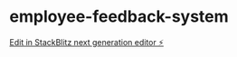 # employee-feedback-system

[Edit in StackBlitz next generation editor ⚡️](https://stackblitz.com/~/github.com/DyslexiaS/employee-feedback-system)